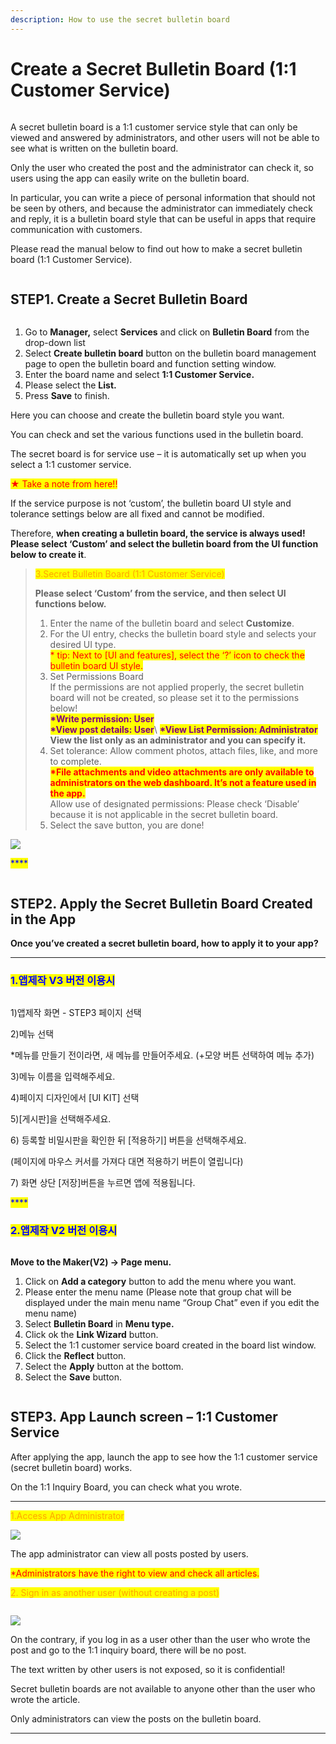 ```yaml
---
description: How to use the secret bulletin board
---
```


# Create a Secret Bulletin Board (1:1 Customer Service)

<figure><img src="../../../.gitbook/assets/구분선.PNG" alt=""><figcaption></figcaption></figure>

A secret bulletin board is a 1:1 customer service style that can only be viewed and answered by administrators, and other users will not be able to see what is written on the bulletin board.

Only the user who created the post and the administrator can check it, so users using the app can easily write on the bulletin board.

In particular, you can write a piece of personal information that should not be seen by others, and because the administrator can immediately check and reply, it is a bulletin board style that can be useful in apps that require communication with customers.

Please read the manual below to find out how to make a secret bulletin board (1:1 Customer Service).

<figure><img src="../../../.gitbook/assets/구분선.PNG" alt=""><figcaption></figcaption></figure>

## STEP1.  Create a Secret Bulletin Board

<figure><img src="../../../.gitbook/assets/image (9).png" alt=""><figcaption></figcaption></figure>

1. Go to **Manager,** select **Services** and click on **Bulletin Board** from the drop-down list
2. Select **Create bulletin board** button on the bulletin board management page to open the bulletin board and function setting window.
3. Enter the board name and select **1:1 Customer Service.**
4. Please select the **List.**
5. Press **Save** to finish.



Here you can choose and create the bulletin board style you want.

You can check and set the various functions used in the bulletin board.

The secret board is for service use – it is automatically set up when you select a 1:1 customer service.

<mark style="color:red;">★ Take a note from here!!</mark>

If the service purpose is not ‘custom’, the bulletin board UI style and tolerance settings below are all fixed and cannot be modified.

Therefore, **when creating a bulletin board, the service is always used! Please select ‘Custom’ and select the bulletin board from the UI function below to create it**.

> <mark style="color:orange;">3.Secret Bulletin Board (1:1 Customer Service)</mark>
>
> **Please select ‘Custom’ from the service, and then select UI functions below.**
>
> 1. Enter the name of the bulletin board and select **Customize**.
> 2. For the UI entry, checks the bulletin board style and selects your desired UI type.\
>    <mark style="color:red;">\* tip: Next to \[UI and features], select the ‘?’ icon to check the bulletin board UI style.</mark>
> 3. Set Permissions Board\
>    If the permissions are not applied properly, the secret bulletin board will not be created, so please set it to the permissions below!\
>    <mark style="color:purple;">**\*Write permission: User**</mark>\
>    <mark style="color:purple;">**\*View post details: User**</mark>\ <mark style="color:purple;"></mark><mark style="color:purple;">**\*View List Permission: Administrator**</mark>\
>    **View the list only as an administrator and you can specify it.**
> 4. Set tolerance: Allow comment photos, attach files, like, and more to complete.\
>    <mark style="color:red;">**\*File attachments and video attachments are only available to administrators on the web dashboard. It’s not a feature used in the app.**</mark>\
>    Allow use of designated permissions: Please check ‘Disable’ because it is not applicable in the secret bulletin board.
> 5. Select the save button, you are done!

![](https://support.swing2app.com/wp-content/uploads/2018/09/b96.png)

<mark style="color:blue;">****</mark>

<figure><img src="../../../.gitbook/assets/구분선.PNG" alt=""><figcaption></figcaption></figure>

## STEP2. Apply the Secret Bulletin Board Created in the App

**Once you’ve created a secret bulletin board, how to apply it to your app?**

****

### <mark style="color:blue;">**1.앱제작 V3 버전 이용시**</mark>

<figure><img src="../../../.gitbook/assets/image (8).png" alt=""><figcaption></figcaption></figure>

1\)앱제작 화면 - STEP3 페이지 선택

2\)메뉴 선택

\*메뉴를 만들기 전이라면, 새 메뉴를 만들어주세요. (+모양 버튼 선택하여 메뉴 추가)

3\)메뉴 이름을 입력해주세요.

4\)페이지 디자인에서 \[UI KIT] 선택

5\)\[게시판]을 선택해주세요.&#x20;

6\) 등록할 비밀시판을 확인한 뒤 \[적용하기] 버튼을 선택해주세요.&#x20;

(페이지에 마우스 커서를 가져다 대면 적용하기 버튼이 열립니다)

7\) 화면 상단 \[저장]버튼을 누르면 앱에 적용됩니다.

<mark style="color:blue;">****</mark>

### <mark style="color:blue;">**2.앱제작 V2 버전 이용시**</mark>

<figure><img src="../../../.gitbook/assets/image (6).png" alt=""><figcaption></figcaption></figure>

**Move to the Maker(V2) → Page menu.**

1. Click on **Add a category** button to add the menu where you want.
2. Please enter the menu name (Please note that group chat will be displayed under the main menu name “Group Chat” even if you edit the menu name)
3. Select **Bulletin Board** in **Menu type.**
4. Click ok the **Link Wizard** button.
5. Select the 1:1 customer service board created in the board list window.
6. Click the **Reflect** button.
7. Select the **Apply** button at the bottom.
8. Select the **Save** button.

<figure><img src="../../../.gitbook/assets/구분선.PNG" alt=""><figcaption></figcaption></figure>

## STEP3. App Launch screen – 1:1 Customer Service

After applying the app, launch the app to see how the 1:1 customer service (secret bulletin board) works.

On the 1:1 Inquiry Board, you can check what you wrote.

****

<mark style="color:orange;">1.Access App Administrator</mark>

![](https://support.swing2app.com/wp-content/uploads/2018/09/sc3-1.png)

The app administrator can view all posts posted by users.

<mark style="color:red;">\*Administrators have the right to view and check all articles.</mark>

<mark style="color:red;"></mark>

<mark style="color:orange;">2. Sign in as another user (without creating a post)</mark>

<figure><img src="../../../.gitbook/assets/sc1-1 (1).png" alt=""><figcaption></figcaption></figure>

![](https://support.swing2app.com/wp-content/uploads/2018/09/sc2-1.png)

On the contrary, if you log in as a user other than the user who wrote the post and go to the 1:1 inquiry board, there will be no post.

The text written by other users is not exposed, so it is confidential!

Secret bulletin boards are not available to anyone other than the user who wrote the article.

Only administrators can view the posts on the bulletin board.

***
